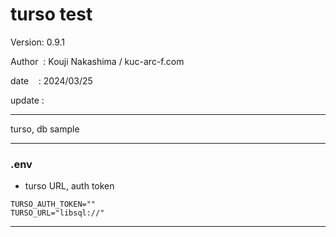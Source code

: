 ﻿# turso test

 Version: 0.9.1

 Author  : Kouji Nakashima / kuc-arc-f.com

 date    : 2024/03/25  

 update :

***

turso,  db sample

***
### .env

* turso URL, auth token

```
TURSO_AUTH_TOKEN=""
TURSO_URL="libsql://"
```
***
